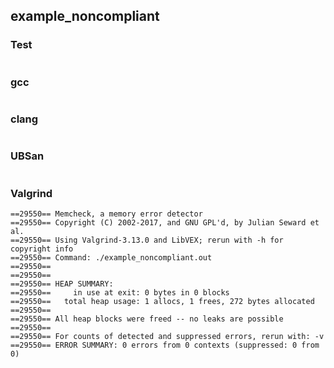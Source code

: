 ## example_noncompliant
### Test
```
```
### gcc
```
```
### clang
```
```
### UBSan
```
```
### Valgrind
```
==29550== Memcheck, a memory error detector
==29550== Copyright (C) 2002-2017, and GNU GPL'd, by Julian Seward et al.
==29550== Using Valgrind-3.13.0 and LibVEX; rerun with -h for copyright info
==29550== Command: ./example_noncompliant.out
==29550== 
==29550== 
==29550== HEAP SUMMARY:
==29550==     in use at exit: 0 bytes in 0 blocks
==29550==   total heap usage: 1 allocs, 1 frees, 272 bytes allocated
==29550== 
==29550== All heap blocks were freed -- no leaks are possible
==29550== 
==29550== For counts of detected and suppressed errors, rerun with: -v
==29550== ERROR SUMMARY: 0 errors from 0 contexts (suppressed: 0 from 0)
```
